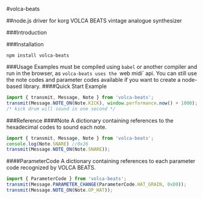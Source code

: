 #volca-beats

##node.js driver for korg VOLCA BEATS vintage analogue synthesizer

###Introduction


###Installation

```
npm install volca-beats
```

###Usage
Examples must be compiled using `babel` or another compiler and run in the browser, as `volca-beats uses the `web midi` api. You can still use the note codes and parameter codes available if you want to create a node-based library.
####Quick Start Example
```javascript
import { transmit, Message, Note } from 'volca-beats';
transmit(Message.NOTE_ON(Note.KICK), window.performance.now() + 1000);
/* kick drum will sound in one second */
```

###Reference
####Note
A dictionary containing references to the hexadecimal codes to sound each note.

```javascript
import { transmit, Message, Note } from 'volca-beats';
console.log(Note.SNARE) //0x26
transmit(Message.NOTE_ON(Note.SNARE));
```

####ParameterCode
A dictionary containing references to each parameter code recognized by VOLCA BEATS.

```javascript
import { ParameterCode } from 'volca-beats';
transmit(Message.PARAMETER_CHANGE(ParameterCode.HAT_GRAIN, 0xD0));
transmit(Message.NOTE_ON(Note.OP_HAT));
```